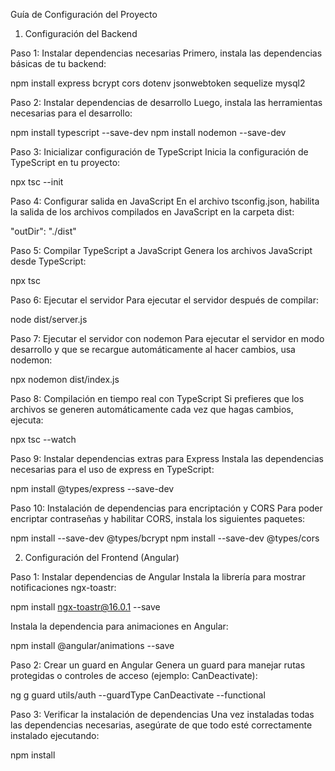 
Guía de Configuración del Proyecto

1. Configuración del Backend

Paso 1: Instalar dependencias necesarias
Primero, instala las dependencias básicas de tu backend:

npm install express bcrypt cors dotenv jsonwebtoken sequelize mysql2

Paso 2: Instalar dependencias de desarrollo
Luego, instala las herramientas necesarias para el desarrollo:

npm install typescript --save-dev
npm install nodemon --save-dev

Paso 3: Inicializar configuración de TypeScript
Inicia la configuración de TypeScript en tu proyecto:

npx tsc --init

Paso 4: Configurar salida en JavaScript
En el archivo tsconfig.json, habilita la salida de los archivos compilados en JavaScript en la carpeta dist:

"outDir": "./dist"

Paso 5: Compilar TypeScript a JavaScript
Genera los archivos JavaScript desde TypeScript:

npx tsc

Paso 6: Ejecutar el servidor
Para ejecutar el servidor después de compilar:

node dist/server.js

Paso 7: Ejecutar el servidor con nodemon
Para ejecutar el servidor en modo desarrollo y que se recargue automáticamente al hacer cambios, usa nodemon:

npx nodemon dist/index.js

Paso 8: Compilación en tiempo real con TypeScript
Si prefieres que los archivos se generen automáticamente cada vez que hagas cambios, ejecuta:

npx tsc --watch

Paso 9: Instalar dependencias extras para Express
Instala las dependencias necesarias para el uso de express en TypeScript:

npm install @types/express --save-dev

Paso 10: Instalación de dependencias para encriptación y CORS
Para poder encriptar contraseñas y habilitar CORS, instala los siguientes paquetes:

npm install --save-dev @types/bcrypt
npm install --save-dev @types/cors

2. Configuración del Frontend (Angular)

Paso 1: Instalar dependencias de Angular
Instala la librería para mostrar notificaciones ngx-toastr:

npm install ngx-toastr@16.0.1 --save

Instala la dependencia para animaciones en Angular:

npm install @angular/animations --save

Paso 2: Crear un guard en Angular
Genera un guard para manejar rutas protegidas o controles de acceso (ejemplo: CanDeactivate):

ng g guard utils/auth --guardType CanDeactivate --functional

Paso 3: Verificar la instalación de dependencias
Una vez instaladas todas las dependencias necesarias, asegúrate de que todo esté correctamente instalado ejecutando:

npm install
